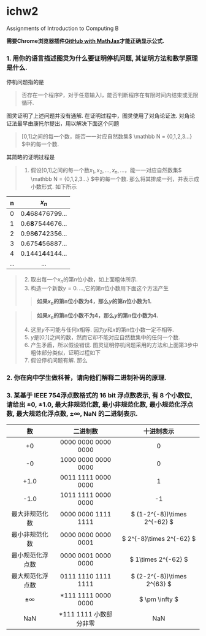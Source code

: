 # ichw2
Assignments of Introduction to Computing B

**需要Chrome浏览器插件[GitHub with MathJax](https://chrome.google.com/webstore/detail/github-with-mathjax/ioemnmodlmafdkllaclgeombjnmnbima)才能正确显示公式.**


### 1. 用你的语言描述图灵为什么要证明停机问题, 其证明方法和数学原理是什么.
停机问题指的是
>否存在一个程序P，对于任意输入I，能否判断程序在有限时间内结束或无限循环.

图灵证明了上述问题并没有通解. 在证明过程中，图灵使用了对角论证法. 对角论证法最早由康托尔提出，用以解决下面这个问题
>\[0,1\]之间的每一个数，能否一一对应自然数集$ \mathbb N = {0,1,2,3...} $中的每一个数.

其简略的证明过程是
>1. 假设\[0,1\]之间的每一个数${x_1, x_2, ...,x_n,...}$，能一一对应自然数集$ \mathbb N = {0,1,2,3...} $中的每一个数.  那么将其排成一列，并表示成小数形式. 如下所示

|n|$x_n$|
|:-:|:-:|
|0|0.**4**68476799...|
|1|0.6**8**7544676...|
|2|0.98**6**742356...|
|3|0.675**4**56887...|
|4|0.1441**4**4144...|
|...|...|

>2. 取出每一个$x_n$的第n位小数，如上面粗体所示.
>3. 构造一个新数$y=0.\, ...$,它的第n位小数用下面这个方法产生
 > > **如果$x_n$的第n位小数为4，那么$y$的第n位小数为1.**
 
 > > **如果$x_n$的第n位小数不为4，那么$y$的第n位小数为4.**
>4. 这里$y$不可能与任何$x$相等. 因为$y$和$x$的第n位小数一定不相等.
>5. $y$是\[0,1\]之间的数，然而它却不能对应自然数集中的任何一个数.
>6. 产生矛盾，所以假设错误.
图灵证明停机问题采用的方法和上面第3步中粗体部分类似，证明过程如下
>1. 假设停机问题有解. 那么
### 2. 你在向中学生做科普，请向他们解释二进制补码的原理.
### 3. 某基于 IEEE 754浮点数格式的 16 bit 浮点数表示, 有 8 个小数位, 请给出 ±0, ±1.0, 最大非规范化数, 最小非规范化数, 最小规范化浮点数, 最大规范化浮点数, ±∞, NaN 的二进制表示.

|数|二进制数|十进制表示|
|:------------:|:---------------------:|:--------------:|
|+0|0000 0000 0000 0000|0|
|-0|1000 0000 0000 0000|0|
|+1.0|0011 1111 0000 0000|1|
|-1.0|1011 1111 0000 0000|-1|
|最大非规范化数|0000 0000 1111 1111|$ (1-2^{-8})\times 2^{-62} $|
|最小非规范化数|0000 0000 0000 0001|$ 2^{-8}\times 2^{-62} $|
|最小规范化浮点数|0000 0001 0000 0000|$ 1\times 2^{-62} $|
|最大规范化浮点数|0111 1110 1111 1111|$ (2-2^{-8})\times 2^{63} $|
|±∞|\*111 1111 0000 0000|$ \pm \infty $|
|NaN|\*111 1111 小数部分非零|NaN|

